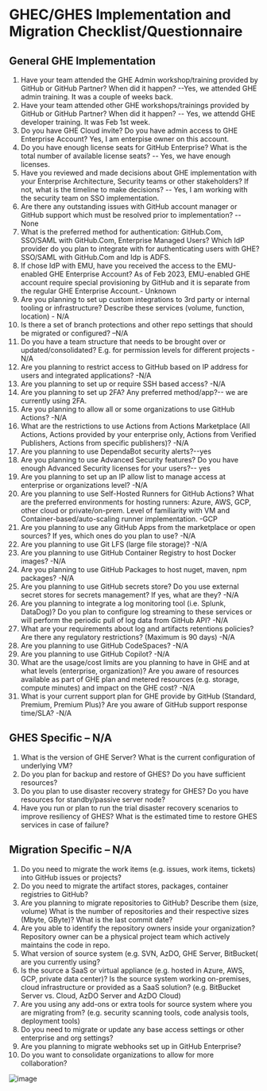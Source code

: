 # GHEC/GHES Implementation and Migration Checklist/Questionnaire

## General GHE Implementation

1.  Have your team attended the GHE Admin workshop/training provided by GitHub or GitHub Partner? When did it happen? --Yes, we attended GHE admin training. It was a couple of weeks back.
2.  Have your team attended other GHE workshops/trainings provided by GitHub or GitHub Partner? When did it happen? -- Yes, we attendd GHE developer training. It was Feb 1st week.
3.  Do you have GHE Cloud invite? Do you have admin access to GHE Enterprise Account? Yes, I am enterpise owner on this account.
4.  Do you have enough license seats for GitHub Enterprise? What is the total number of available license seats? -- Yes, we have enough licenses.
5.  Have you reviewed and made decisions about GHE implementation with your Enterprise Architecture, Security teams or other stakeholders? If not, what is the timeline to make decisions? -- Yes, I am working with the security team on SSO implementation.
6.  Are there any outstanding issues with GitHub account manager or GitHub support which must be resolved prior to implementation? -- None
7.  What is the preferred method for authentication: GitHub.Com, SSO/SAML with GitHub.Com, Enterprise Managed Users? Which IdP provider do you plan to integrate with for authenticating users with GHE? SSO/SAML with GitHub.Com and Idp is ADFS.
8.  If chose IdP with EMU, have you received the access to the EMU-enabled GHE Enterprise Account? As of Feb 2023, EMU-enabled GHE account require special provisioning by GitHub and it is separate from the regular GHE Enterprise Account.- Unknown
9.  Are you planning to set up custom integrations to 3rd party or internal tooling or infrastructure? Describe these services (volume, function, location) - N/A
10. Is there a set of branch protections and other repo settings that should be migrated or configured?  –N/A
11. Do you have a team structure that needs to be brought over or updated/consolidated? E.g. for permission levels for different projects  -N/A
12. Are you planning to restrict access to GitHub based on IP address for users and integrated applications? -N/A
13. Are you planning to set up or require SSH based access?  -N/A
14. Are you planning to set up 2FA? Any preferred method/app?-- we are currently using 2FA.
15. Are you planning to allow all or some organizations to use GitHub Actions?  -N/A
16. What are the restrictions to use Actions from Actions Marketplace (All Actions, Actions provided by your enterprise only, Actions from Verified Publishers, Actions from specific publishers)? -N/A
17. Are you planning to use DependaBot security alerts?--yes
18. Are you planning to use Advanced Security features? Do you have enough Advanced Security licenses for your users?-- yes
19. Are you planning to set up an IP allow list to manage access at enterprise or organizations level? -N/A
20. Are you planning to use Self-Hosted Runners for GitHub Actions? What are the preferred environments for hosting runners: Azure, AWS, GCP, other cloud or private/on-prem. Level of familiarity with VM and Container-based/auto-scaling runner implementation. -GCP
21. Are you planning to use any GitHub Apps from the marketplace or open sources? If yes, which ones do you plan to use? -N/A
22. Are you planning to use Git LFS (large file storage)? -N/A
23. Are you planning to use GitHub Container Registry to host Docker images? -N/A
24. Are you planning to use GitHub Packages to host nuget, maven, npm packages?  -N/A
25. Are you planning to use GitHub secrets store? Do you use external secret stores for secrets management? If yes, what are they? -N/A
26. Are you planning to integrate a log monitoring tool (i.e. Splunk, DataDog)? Do you plan to configure log streaming to these services or will perform the periodic pull of log data from GitHub API? -N/A
27. What are your requirements about log and artifacts retentions policies? Are there any regulatory restrictions? (Maximum is 90 days)  -N/A
28. Are you planning to use GitHub CodeSpaces? -N/A
29. Are you planning to use GitHub Copilot? -N/A
30. What are the usage/cost limits are you planning to have in GHE and at what levels (enterprise, organization)? Are you aware of resources available as part of GHE plan and metered resources (e.g. storage, compute minutes) and impact on the GHE cost? -N/A
31. What is your current support plan for GHE provide by GitHub (Standard, Premium, Premium Plus)? Are you aware of GitHub support response time/SLA? -N/A


## GHES Specific – N/A

1.  What is the version of GHE Server? What is the current configuration of underlying VM?
2.  Do you plan for backup and restore of GHES? Do you have sufficient resources?
3.  Do you plan to use disaster recovery strategy for GHES? Do you have resources for standby/passive server node?
4.  Have you run or plan to run the trial disaster recovery scenarios to improve resiliency of GHES? What is the estimated time to restore GHES services in case of failure?

## Migration Specific – N/A

1.  Do you need to migrate the work items (e.g. issues, work items, tickets) into GitHub issues or projects?
2.  Do you need to migrate the artifact stores, packages, container registries to GitHub?
3.  Are you planning to migrate repositories to GitHub? Describe them (size, volume) What is the number of repositories and their respective sizes (Mbyte, GByte)? What is the last commit date?
4.  Are you able to identify the repository owners inside your organization? Repository owner can be a physical project team which actively maintains the code in repo.
5.  What version of source system (e.g. SVN, AzDO, GHE Server, BitBucket( are you currently using?
6.  Is the source a SaaS or virtual appliance (e.g. hosted in Azure, AWS, GCP, private data center)? Is the source system working on-premises, cloud infrastructure or provided as a SaaS solution? (e.g. BitBucket Server vs. Cloud, AzDO Server and AzDO Cloud)
7.  Are you using any add-ons or extra tools for source system where you are migrating from? (e.g. security scanning tools, code analysis tools, deployment tools)
8.  Do you need to migrate or update any base access settings or other enterprise and org settings?
9.  Are you planning to migrate webhooks set up in GitHub Enterprise?
10. Do you want to consolidate organizations to allow for more collaboration?

![image](https://user-images.githubusercontent.com/40095/220176073-0605273a-853b-4e2c-b51d-32929d85e5e5.png)
